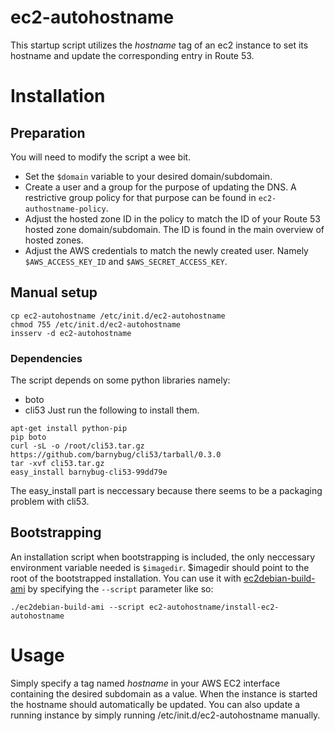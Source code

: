 ec2-autohostname
=====================

This startup script utilizes the _hostname_ tag of an ec2 instance
to set its hostname and update the corresponding entry in Route 53.

# Installation #
## Preparation ##
You will need to modify the script a wee bit.
* Set the `$domain` variable to your desired domain/subdomain.
* Create a user and a group for the purpose of updating the DNS. A restrictive group policy for that purpose can be found in `ec2-authostname-policy`.
* Adjust the hosted zone ID in the policy to match the ID of your Route 53 hosted zone domain/subdomain. The ID is found in the main overview of hosted zones.
* Adjust the AWS credentials to match the newly created user. Namely `$AWS_ACCESS_KEY_ID` and `$AWS_SECRET_ACCESS_KEY`.

## Manual setup ##

```
cp ec2-autohostname /etc/init.d/ec2-autohostname
chmod 755 /etc/init.d/ec2-autohostname
insserv -d ec2-autohostname
```

### Dependencies ###
The script depends on some python libraries namely:
* boto
* cli53
Just run the following to install them.

```
apt-get install python-pip
pip boto
curl -sL -o /root/cli53.tar.gz https://github.com/barnybug/cli53/tarball/0.3.0
tar -xvf cli53.tar.gz
easy_install barnybug-cli53-99dd79e
```

The easy_install part is neccessary because there seems to be a packaging problem with cli53.

## Bootstrapping ##
An installation script when bootstrapping is included, the only neccessary environment variable needed is `$imagedir`.
$imagedir should point to the root of the bootstrapped installation.
You can use it with [ec2debian-build-ami](https://github.com/andsens/ec2debian-build-ami) by specifying the `--script` parameter like so:
```
./ec2debian-build-ami --script ec2-autohostname/install-ec2-autohostname
```

# Usage #
Simply specify a tag named _hostname_ in your AWS EC2 interface containing the desired subdomain as a value.
When the instance is started the hostname should automatically be updated.
You can also update a running instance by simply running /etc/init.d/ec2-autohostname manually.